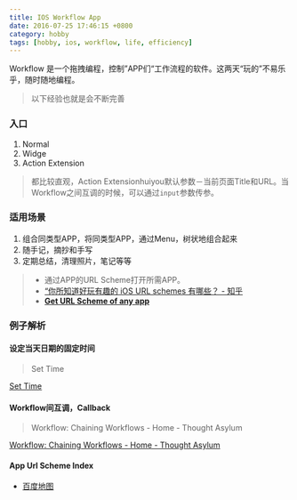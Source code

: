 ```yaml
---
title: IOS Workflow App
date: 2016-07-25 17:46:15 +0800
category: hobby
tags: [hobby, ios, workflow, life, efficiency]
---
```


Workflow 是一个拖拽编程，控制”APP们“工作流程的软件。这两天“玩的”不易乐乎，随时随地编程。

> 以下经验也就是会不断完善

### 入口

1. Normal
2. Widge
3. Action Extension

> 都比较直观，Action Extensionhuiyou默认参数－当前页面Title和URL。当Workflow之间互调的时候，可以通过`input`参数传参。

### 适用场景

1. 组合同类型APP，将同类型APP，通过Menu，树状地组合起来
2. 随手记，摘抄和手写
3. 定期总结，清理照片，笔记等等

> * 通过APP的URL Scheme打开所需APP。
> * [“你所知道好玩有趣的 iOS URL schemes 有哪些？ - 知乎](http://www.zhihu.com/question/19907735)
> * [**Get URL Scheme of any app**](https://m.reddit.com/r/workflow/comments/2tlx29/get_url_scheme_of_any_app/?utm_source=mweb_redirect&compact=true)

### 例子解析

#### 设定当天日期的固定时间

> Set Time

[Set Time](https://workflow.is/workflows/517e56e3b8e741c29a94fb276cf1bf5e)

#### Workflow间互调，Callback

> Workflow: Chaining Workflows - Home - Thought Asylum

[Workflow: Chaining Workflows - Home - Thought Asylum](http://www.thoughtasylum.com/blog/2015/7/9/workflow-chaining-workflows.html)

#### App Url Scheme Index

* [百度地图](http://developer.baidu.com/map/uri-intro.htm#idmykey23)
